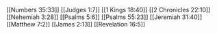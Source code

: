 [[Numbers 35:33]]
[[Judges 1:7]]
[[1 Kings 18:40]]
[[2 Chronicles 22:10]]
[[Nehemiah 3:28]]
[[Psalms 5:6]]
[[Psalms 55:23]]
[[Jeremiah 31:40]]
[[Matthew 7:2]]
[[James 2:13]]
[[Revelation 16:5]]
